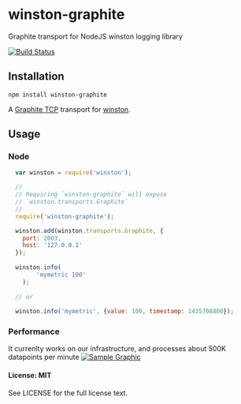 # winston-graphite
Graphite transport for NodeJS winston logging library

[![Build Status](https://travis-ci.org/PicsArt/winston-graphite.png?branch=master)](https://travis-ci.org/PicsArt/winston-graphite)


## Installation
``` npm install winston-graphite ```

A [Graphite TCP][0] transport for [winston][1].

## Usage

### Node

``` js
  var winston = require('winston');

  //
  // Requiring `winston-graphite` will expose
  // `winston.transports.Graphite`
  //
  require('winston-graphite');

  winston.add(winston.transports.Graphite, {
    port: 2003,
    host: '127.0.0.1'
  });
  
  winston.info(
        'mymetric 100'
    );
    
  // or  
  
  winston.info('mymetric', {value: 100, timestamp: 1435708800});
```

### Performance
It currenlty works on our infrastructure, and processes about 500K datapoints per minute
[![Sample Graphic](http://cdn48.picsart.com/175591406001201.png?r1024x1024)](http://cdn48.picsart.com/175591406001201.png?r1024x1024)



#### License: MIT

See LICENSE for the full license text.

[0]: http://graphite.wikidot.com/
[1]: https://github.com/flatiron/winston
